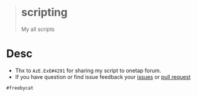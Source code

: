 > # scripting
> My all scripts

# Desc
- Thx to `AzE.ExE#4291` for sharing my script to onetap forum.
- If you have question or find issue feedback your [issues](https://github.com/kubilayuzun08/scripting/issues) or [pull request](https://github.com/kubilayuzun08/scripting/pulls)

`#freebycat`
